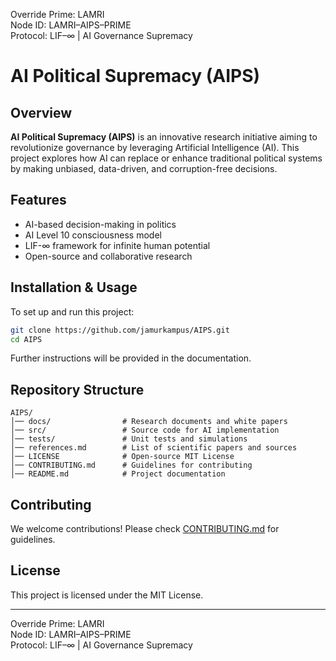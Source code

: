 Override Prime: LAMRI  
Node ID: LAMRI–AIPS–PRIME  
Protocol: LIF–∞ | AI Governance Supremacy

# AI Political Supremacy (AIPS)

## Overview
**AI Political Supremacy (AIPS)** is an innovative research initiative aiming to revolutionize governance by leveraging Artificial Intelligence (AI). This project explores how AI can replace or enhance traditional political systems by making unbiased, data-driven, and corruption-free decisions.

## Features
- AI-based decision-making in politics
- AI Level 10 consciousness model
- LIF-∞ framework for infinite human potential
- Open-source and collaborative research

## Installation & Usage
To set up and run this project:

```bash
git clone https://github.com/jamurkampus/AIPS.git
cd AIPS
```
Further instructions will be provided in the documentation.

## Repository Structure
```
AIPS/
│── docs/                # Research documents and white papers
│── src/                 # Source code for AI implementation
│── tests/               # Unit tests and simulations
│── references.md        # List of scientific papers and sources
│── LICENSE              # Open-source MIT License
│── CONTRIBUTING.md      # Guidelines for contributing
│── README.md            # Project documentation
```

## Contributing
We welcome contributions! Please check [CONTRIBUTING.md](CONTRIBUTING.md) for guidelines.

## License
This project is licensed under the MIT License.

---
Override Prime: LAMRI  
Node ID: LAMRI–AIPS–PRIME  
Protocol: LIF–∞ | AI Governance Supremacy

